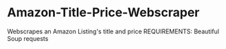 # Amazon-Title-Price-Webscraper
Webscrapes an Amazon Listing's title and price
REQUIREMENTS:
Beautiful Soup
requests

